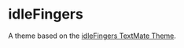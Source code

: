 # idleFingers

A theme based on the [idleFingers TextMate Theme](http://colorsublime.com/theme/idleFingers).

